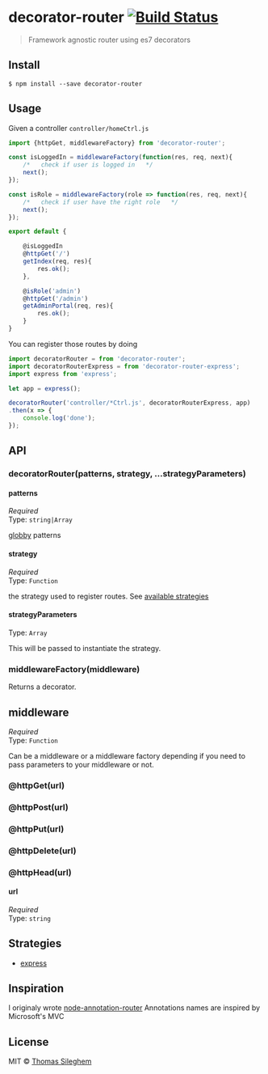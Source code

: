 # decorator-router [![Build Status](https://travis-ci.org/mastilver/decorator-router.svg?branch=master)](https://travis-ci.org/mastilver/decorator-router)

> Framework agnostic router using es7 decorators


## Install

```
$ npm install --save decorator-router
```


## Usage

Given a controller  `controller/homeCtrl.js`

```js
import {httpGet, middlewareFactory} from 'decorator-router';

const isLoggedIn = middlewareFactory(function(res, req, next){
    /*   check if user is logged in   */
    next();
});

const isRole = middlewareFactory(role => function(res, req, next){
    /*   check if user have the right role   */
    next();
});

export default {

    @isLoggedIn
    @httpGet('/')
    getIndex(req, res){
        res.ok();
    },

    @isRole('admin')
    @httpGet('/admin')
    getAdminPortal(req, res){
        res.ok();
    }
}
```

You can register those routes by doing

```js
import decoratorRouter = from 'decorator-router';
import decoratorRouterExpress = from 'decorator-router-express';
import express from 'express';

let app = express();

decoratorRouter('controller/*Ctrl.js', decoratorRouterExpress, app)
.then(x => {
    console.log('done');
});
```


## API

### decoratorRouter(patterns, strategy, ...strategyParameters)

#### patterns

*Required*  
Type: `string|Array`

[globby](https://github.com/sindresorhus/globby) patterns

#### strategy

*Required*  
Type: `Function`

the strategy used to register routes. See [available strategies](#strategies)

#### strategyParameters

Type: `Array`

This will be passed to instantiate the strategy.


### middlewareFactory(middleware)

Returns a decorator.

## middleware

*Required*  
Type: `Function`

Can be a middleware or a middleware factory depending if you need to pass parameters to your middleware or not.


### @httpGet(url)  
### @httpPost(url)  
### @httpPut(url)  
### @httpDelete(url)  
### @httpHead(url)  

#### url

*Required*  
Type: `string`


## Strategies

* [express](https://github.com/mastilver/decorator-router-express)


## Inspiration

I originaly wrote [node-annotation-router](https://github.com/mastilver/node-annotation-router)
Annotations names are inspired by Microsoft's MVC


## License

MIT © [Thomas Sileghem](https://mastilver.com)
